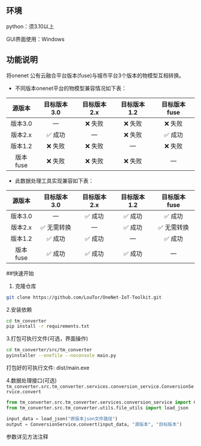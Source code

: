 ## 环境

python：须3.10以上

GUI界面使用：Windows

## 功能说明

将onenet 公有云融合平台版本(fuse)与城市平台3个版本的物模型互相转换。

- 不同版本onenet平台的物模型兼容情况如下表：

|  源版本  | 目标版本3.0 | 目标版本2.x | 目标版本1.2 | 目标版本fuse |
| :------: | :---------: | :---------: | :---------: | :----------: |
| 版本3.0  |      —      |   ❌ 失败    |   ❌ 失败    |    ❌ 失败    |
| 版本2.x  |   ✅ 成功    |      —      |   ❌ 失败    |    ✅ 成功    |
| 版本1.2  |   ❌ 失败    |   ❌ 失败    |      —      |    ❌ 失败    |
| 版本fuse |   ❌ 失败    |   ❌ 失败    |   ❌ 失败    |      —       |

- 此数据处理工具实现兼容如下表：

|  源版本  | 目标版本3.0 | 目标版本2.x | 目标版本1.2 | 目标版本fuse |
| :------: | :---------: | :---------: | :---------: | :----------: |
| 版本3.0  |      —      |   ✅ 成功    |   ✅ 成功    |    ✅ 成功    |
| 版本2.x  | ✅ 无需转换  |      —      |   ✅ 成功    |  ✅ 无需转换  |
| 版本1.2  |   ✅ 成功    |   ✅ 成功    |      —      |    ✅ 成功    |
| 版本fuse |   ✅ 成功    |   ✅ 成功    |   ✅ 成功    |      —       |

##快速开始

1. 克隆仓库
```bash
git clone https://github.com/LouTor/OneNet-IoT-Toolkit.git
```

2.安装依赖
```bash
cd tm_converter
pip install -r requirements.txt
```

3.打包可执行文件(可选，界面操作)

```bash
cd tm_converter/src/tm_converter
pyinstaller --onefile --noconsole main.py
```
打包好的可执行文件: dist/main.exe

4.数据处理接口(可选)
`tm_converter.src.tm_converter.services.conversion_service.ConversionService.convert`

```python
from tm_converter.src.tm_converter.services.conversion_service import ConversionService
from tm_converter.src.tm_converter.utils.file_utils import load_json

input_data = load_json("原版本json文件路径")
output = ConversionService.convert(input_data, "源版本", "目标版本")
```
参数详见方法注释









